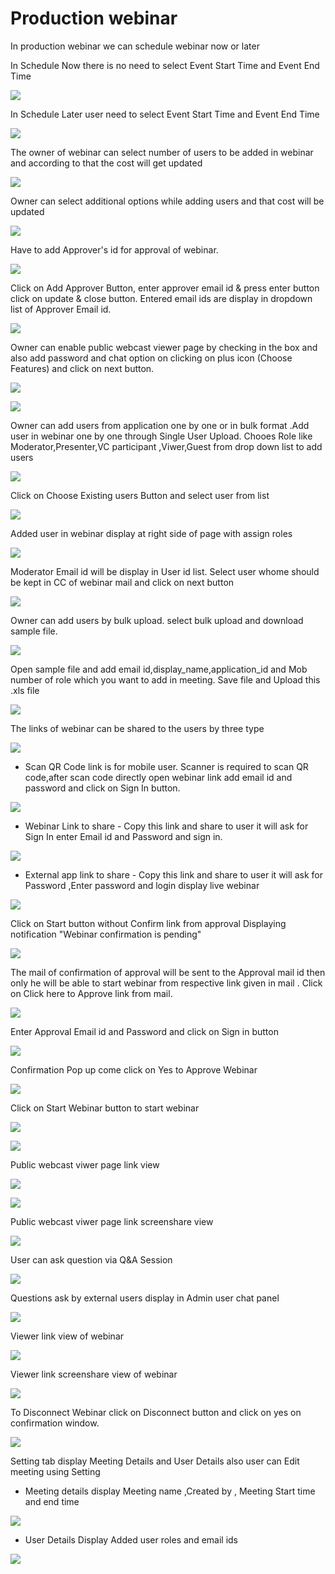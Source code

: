 # Production webinar

 In production webinar we can schedule webinar now or later

In Schedule Now there is no need to select Event Start Time and Event End Time

![](../.gitbook/assets/schedule_later.PNG)

In Schedule Later user need to select Event Start Time and Event End Time

![](../.gitbook/assets/image%20%2868%29.png)

The owner of webinar can select number of users to be added in webinar and according to that the cost will get updated

![](../.gitbook/assets/image%20%28223%29.png)

Owner can select additional options while adding users and that cost will be updated

![](../.gitbook/assets/image%20%2898%29.png)

Have to add Approver's id for approval of webinar. 

![](../.gitbook/assets/image%20%2885%29.png)

Click on Add Approver Button, enter approver email id & press enter button click on update & close button. Entered email ids are display in dropdown list of Approver Email id.

![](../.gitbook/assets/image%20%28229%29.png)

Owner can enable public webcast viewer page by checking in the box and also add password and chat option on clicking on plus icon \(Choose Features\) and click on next button.

![](../.gitbook/assets/image%20%2889%29.png)

![](../.gitbook/assets/image%20%28168%29.png)

Owner can add users from application one by one or in bulk format .Add user in webinar one by one through Single User Upload. Chooes Role like Moderator,Presenter,VC participant ,Viwer,Guest from drop down list to add users 

![](../.gitbook/assets/image%20%28211%29.png)

Click on Choose Existing users Button and select user from list 

![](../.gitbook/assets/image%20%28157%29.png)

Added user in webinar display at right side of page with assign roles

![](../.gitbook/assets/image%20%2899%29.png)

 Moderator Email id will be display in User id list. Select user whome should be kept in CC of webinar mail and click on next button

![](../.gitbook/assets/image%20%28228%29.png)

Owner can add users by bulk upload. select bulk upload and download sample file.

![](../.gitbook/assets/image%20%28145%29.png)

Open sample file and add email id,display\_name,application\_id and Mob number of role which you want to add in meeting. Save file and Upload this .xls file 

![](../.gitbook/assets/image%20%28239%29.png)

 The links of webinar can be shared to the users by three type

![](../.gitbook/assets/image%20%28275%29.png)

* Scan QR Code link is for mobile user. Scanner is required to scan QR code,after scan code directly open webinar link add email id and password and click on Sign In button.

![](../.gitbook/assets/image%20%28143%29.png)

* Webinar Link to share - Copy this link and share to user it will ask for Sign In enter Email id and Password and sign in.

![](../.gitbook/assets/image%20%28225%29.png)

* External app link to share - Copy this link and share to user it will ask for Password ,Enter password and login display live webinar

![](../.gitbook/assets/image%20%28139%29.png)

Click on Start button without Confirm link from approval Displaying notification "Webinar confirmation is pending"

![](../.gitbook/assets/image%20%2854%29.png)

The mail of confirmation of approval will be sent to the Approval mail id then only he will be able to start webinar from respective link given in mail . Click on Click here to Approve link from mail.

![](../.gitbook/assets/image%20%2893%29.png)

Enter Approval Email id and Password and click on Sign in button

![](../.gitbook/assets/image%20%286%29.png)

Confirmation Pop up come click on Yes to Approve Webinar

![](../.gitbook/assets/image%20%28188%29.png)

Click on Start Webinar button to start webinar

![](../.gitbook/assets/image%20%28268%29.png)

![](../.gitbook/assets/image%20%28180%29.png)

Public webcast viwer page link view

![](../.gitbook/assets/image%20%28117%29.png)

![](../.gitbook/assets/image%20%28178%29.png)

Public webcast viwer page link screenshare view

![](../.gitbook/assets/image%20%28164%29.png)

User can ask question via Q&A Session 

![](../.gitbook/assets/image%20%288%29.png)

Questions ask by external users display in Admin user chat panel

![](../.gitbook/assets/image%20%28194%29.png)

Viewer link view of webinar

![](../.gitbook/assets/image%20%2871%29.png)

Viewer link screenshare view of webinar

![](../.gitbook/assets/image%20%2831%29.png)

To Disconnect Webinar click on Disconnect button and click on yes on confirmation window.

![](../.gitbook/assets/image%20%28126%29.png)

Setting tab display Meeting Details and User Details also user can Edit meeting using Setting

* Meeting details display Meeting name ,Created by , Meeting Start time and end time

![](../.gitbook/assets/image%20%2824%29.png)

* User Details Display Added user roles and email ids 

![](../.gitbook/assets/image%20%2866%29.png)

